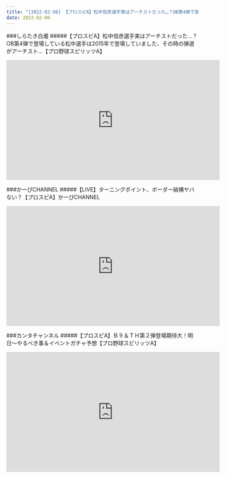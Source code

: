 ```yaml
---
title: "[2022-02-06] 【プロスピA】松中信彦選手実はアーチストだった…？OB第4弾で登場している松中選手は2015年で登場していました、その時の弾道がアーチスト…【プロ野球スピリッツA】 他"
date: 2022-02-06
---
```

###しらたき白瀧
#####【プロスピA】松中信彦選手実はアーチストだった…？OB第4弾で登場している松中選手は2015年で登場していました、その時の弾道がアーチスト…【プロ野球スピリッツA】
<iframe width="560" height="315" src="https://www.youtube.com/embed/MDSIgbdLmNM" frameborder="0" allow="accelerometer; autoplay; clipboard-write; encrypted-media; gyroscope; picture-in-picture" allowfullscreen></iframe>

###かーぴCHANNEL
#####【LIVE】ターニングポイント、ボーダー結構ヤバない？【プロスピA】かーぴCHANNEL
<iframe width="560" height="315" src="https://www.youtube.com/embed/UxkC1v9SeOo" frameborder="0" allow="accelerometer; autoplay; clipboard-write; encrypted-media; gyroscope; picture-in-picture" allowfullscreen></iframe>

###カンタチャンネル
#####【プロスピA】Ｂ９＆ＴＨ第２弾登場期待大！明日～やるべき事＆イベントガチャ予想【プロ野球スピリッツA】
<iframe width="560" height="315" src="https://www.youtube.com/embed/BObvdz3QEbA" frameborder="0" allow="accelerometer; autoplay; clipboard-write; encrypted-media; gyroscope; picture-in-picture" allowfullscreen></iframe>

